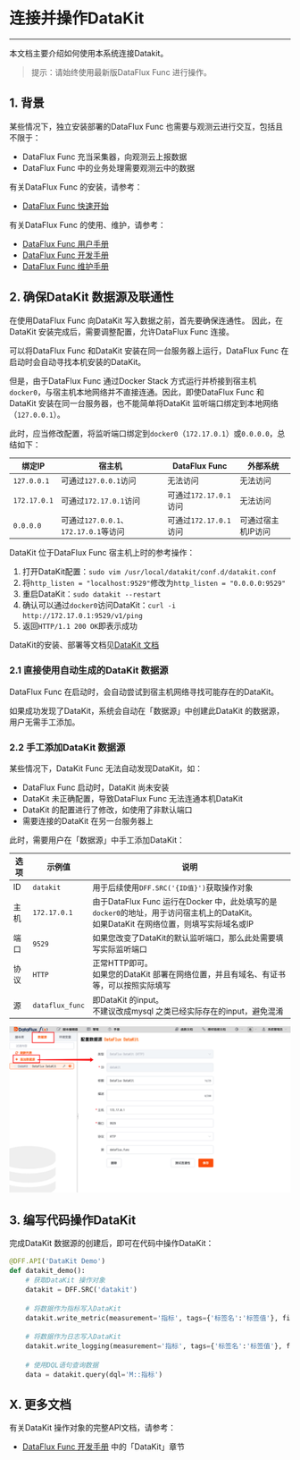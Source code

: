 # 连接并操作DataKit
---


本文档主要介绍如何使用本系统连接Datakit。

> 提示：请始终使用最新版DataFlux Func 进行操作。

## 1. 背景

某些情况下，独立安装部署的DataFlux Func 也需要与观测云进行交互，包括且不限于：
- DataFlux Func 充当采集器，向观测云上报数据
- DataFlux Func 中的业务处理需要观测云中的数据

有关DataFlux Func 的安装，请参考：

- [DataFlux Func 快速开始](https://docs.guance.com/dataflux-func/quick-start)

有关DataFlux Func 的使用、维护，请参考：

- [DataFlux Func 用户手册](https://docs.guance.com/dataflux-func/user-guide)
- [DataFlux Func 开发手册](https://docs.guance.com/dataflux-func/development-guide)
- [DataFlux Func 维护手册](https://docs.guance.com/dataflux-func/maintenance-guide)

## 2. 确保DataKit 数据源及联通性

在使用DataFlux Func 向DataKit 写入数据之前，首先要确保连通性。
因此，在DataKit 安装完成后，需要调整配置，允许DataFlux Func 连接。

可以将DataFlux Func 和DataKit 安装在同一台服务器上运行，DataFlux Func 在启动时会自动寻找本机安装的DataKit。

但是，由于DataFlux Func 通过Docker Stack 方式运行并桥接到宿主机`docker0`，与宿主机本地网络并不直接连通。因此，即使DataFlux Func 和DataKit 安装在同一台服务器，也不能简单将DataKit 监听端口绑定到本地网络（`127.0.0.1`）。

此时，应当修改配置，将监听端口绑定到`docker0`（`172.17.0.1`）或`0.0.0.0`，总结如下：

| 绑定IP       | 宿主机                                | DataFlux Func          | 外部系统           |
| ------------ | ------------------------------------- | ---------------------- | ------------------ |
| `127.0.0.1`  | 可通过`127.0.0.1`访问                 | 无法访问               | 无法访问           |
| `172.17.0.1` | 可通过`172.17.0.1`访问                | 可通过`172.17.0.1`访问 | 无法访问           |
| `0.0.0.0`    | 可通过`127.0.0.1`、`172.17.0.1`等访问 | 可通过`172.17.0.1`访问 | 可通过宿主机IP访问 |

DataKit 位于DataFlux Func 宿主机上时的参考操作：

1. 打开DataKit配置：`sudo vim /usr/local/datakit/conf.d/datakit.conf`
2. 将`http_listen = "localhost:9529"`修改为`http_listen = "0.0.0.0:9529"`
3. 重启DataKit：`sudo datakit --restart`
4. 确认可以通过`docker0`访问DataKit：`curl -i http://172.17.0.1:9529/v1/ping`
5. 返回`HTTP/1.1 200 OK`即表示成功

DataKit的安装、部署等文档见[DataKit 文档](https://www.yuque.com/dataflux/datakit/datakit-how-to)

### 2.1 直接使用自动生成的DataKit 数据源

DataFlux Func 在启动时，会自动尝试到宿主机网络寻找可能存在的DataKit。

如果成功发现了DataKit，系统会自动在「数据源」中创建此DataKit 的数据源，用户无需手工添加。

### 2.2 手工添加DataKit 数据源

某些情况下，DataKit Func 无法自动发现DataKit，如：

- DataFlux Func 启动时，DataKit 尚未安装
- DataKit 未正确配置，导致DataFlux Func 无法连通本机DataKit
- DataKit 的配置进行了修改，如使用了非默认端口
- 需要连接的DataKit 在另一台服务器上

此时，需要用户在「数据源」中手工添加DataKit：

| 选项 | 示例值          | 说明                                                                                                                                      |
| ---- | --------------- | ----------------------------------------------------------------------------------------------------------------------------------------- |
| ID   | `datakit`       | 用于后续使用`DFF.SRC('{ID值}')`获取操作对象                                                                                               |
| 主机 | `172.17.0.1`    | 由于DataFlux Func 运行在Docker 中，此处填写的是`docker0`的地址，用于访问宿主机上的DataKit。<br>如果DataKit 在网络位置，则填写实际域名或IP |
| 端口 | `9529`          | 如果您改变了DataKit的默认监听端口，那么此处需要填写实际监听端口                                                                           |
| 协议 | `HTTP`          | 正常HTTP即可。<br>如果您的DataKit 部署在网络位置，并且有域名、有证书等，可以按照实际填写                                                  |
| 源   | `dataflux_func` | 即DataKit 的input。<br>不建议改成mysql 之类已经实际存在的input，避免混淆                                                                  |

![](connect-to-datakit/add-datakit-in-data-source.png)

## 3. 编写代码操作DataKit

完成DataKit 数据源的创建后，即可在代码中操作DataKit：

~~~python
@DFF.API('DataKit Demo')
def datakit_demo():
    # 获取DataKit 操作对象
    datakit = DFF.SRC('datakit')

    # 将数据作为指标写入DataKit
    datakit.write_metric(measurement='指标', tags={'标签名':'标签值'}, fields={'字段名':'字段值'})

    # 将数据作为日志写入DataKit
    datakit.write_logging(measurement='指标', tags={'标签名':'标签值'}, fields={'字段名':'字段值'})

    # 使用DQL语句查询数据
    data = datakit.query(dql='M::指标')
~~~

## X. 更多文档

有关DataKit 操作对象的完整API文档，请参考：

- [DataFlux Func 开发手册](https://docs.guance.com/dataflux-func/development-guide) 中的「DataKit」章节
